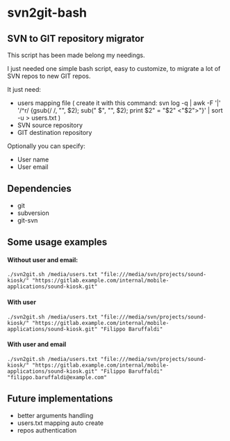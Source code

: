 # svn2git-bash

## SVN to GIT repository migrator

This script has been made belong my needings.

I just needed one simple bash script, easy to customize, to migrate a lot of SVN repos to new GIT repos.

It just need:

- users mapping file ( create it with this command: svn log -q | awk -F '|' '/^r/ {gsub(/ /, "", $2); sub(" $", "", $2); print $2" = "$2" <"$2">"}' | sort -u > users.txt )
- SVN source repository
- GIT destination repository

Optionally you can specify:

- User name
- User email

## Dependencies
- git
- subversion
- git-svn

## Some usage examples


#### Without user and email:
```
./svn2git.sh /media/users.txt "file:///media/svn/projects/sound-kiosk/" "https://gitlab.example.com/internal/mobile-applications/sound-kiosk.git"
```



#### With user
```
./svn2git.sh /media/users.txt "file:///media/svn/projects/sound-kiosk/" "https://gitlab.example.com/internal/mobile-applications/sound-kiosk.git" "Filippo Baruffaldi"
```



#### With user and email
```
./svn2git.sh /media/users.txt "file:///media/svn/projects/sound-kiosk/" "https://gitlab.example.com/internal/mobile-applications/sound-kiosk.git" "Filippo Baruffaldi" "filippo.baruffaldi@example.com"
```


## Future implementations
- better arguments handling
- users.txt mapping auto create
- repos authentication
